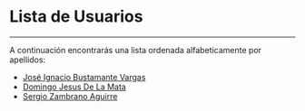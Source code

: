 # Lista de Usuarios
---

A continuación encontrarás una lista ordenada alfabeticamente por apellidos:

* [José Ignacio Bustamante Vargas](jose.bustamante.md)
* [Domingo Jesus De La Mata](domingo.delamata.md)
* [Sergio Zambrano Aguirre](sergio.za94@gmail.com)

